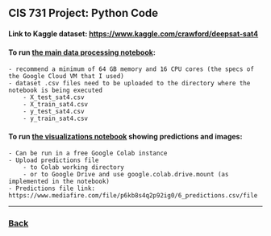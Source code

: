 ## CIS 731 Project: Python Code

#### Link to Kaggle dataset: https://www.kaggle.com/crawford/deepsat-sat4

#### To run [the main data processing notebook](https://github.com/zstrathe/zstrathe.github.io/blob/master/code/cis731/cis731_model_training_and_evaluation.ipynb):
	- recommend a minimum of 64 GB memory and 16 CPU cores (the specs of the Google Cloud VM that I used)
	- dataset .csv files need to be uploaded to the directory where the notebook is being executed 
		- X_test_sat4.csv
		- X_train_sat4.csv
		- y_test_sat4.csv
		- y_train_sat4.csv


#### To run [the visualizations notebook](https://github.com/zstrathe/zstrathe.github.io/blob/master/code/cis731/cis731_visualizations.ipynb) showing predictions and images:
	- Can be run in a free Google Colab instance
	- Upload predictions file 
		- to Colab working directory
		- or to Google Drive and use google.colab.drive.mount (as implemented in the notebook)
	- Predictions file link: https://www.mediafire.com/file/p6kb8s4q2p92ig0/6_predictions.csv/file


---

<h3><a href="/">Back</a></h3>
